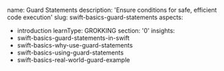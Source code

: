 name: Guard Statements
description: 'Ensure conditions for safe, efficient code execution'
slug: swift-basics-guard-statements
aspects:
  - introduction
learnType: GROKKING
section: '0'
insights:
  - swift-basics-guard-statements-in-swift
  - swift-basics-why-use-guard-statements
  - swift-basics-using-guard-statements
  - swift-basics-real-world-guard-example
